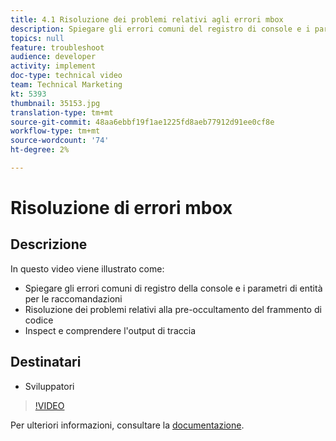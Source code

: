 ```yaml
---
title: 4.1 Risoluzione dei problemi relativi agli errori mbox
description: Spiegare gli errori comuni del registro di console e i parametri di entità per le raccomandazioni, risolvere i problemi relativi alla pregenerazione del frammento di codice,  Inspect e comprendere l'output di traccia
topics: null
feature: troubleshoot
audience: developer
activity: implement
doc-type: technical video
team: Technical Marketing
kt: 5393
thumbnail: 35153.jpg
translation-type: tm+mt
source-git-commit: 48aa6ebbf19f1ae1225fd8aeb77912d91ee0cf8e
workflow-type: tm+mt
source-wordcount: '74'
ht-degree: 2%

---
```



# Risoluzione di errori mbox

## Descrizione

In questo video viene illustrato come:

* Spiegare gli errori comuni di registro della console e i parametri di entità per le raccomandazioni
* Risoluzione dei problemi relativi alla pre-occultamento del frammento di codice
*  Inspect e comprendere l&#39;output di traccia

## Destinatari

* Sviluppatori

>[!VIDEO](https://video.tv.adobe.com/v/35153/?quality=12)

Per ulteriori informazioni, consultare la [documentazione](https://docs.adobe.com/content/help/en/target/using/troubleshoot/troubleshooting-target.html).
